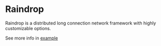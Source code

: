 # Raindrop

Raindrop is a distributed long connection network framework with highly customizable options.

See more info in [example](./example)